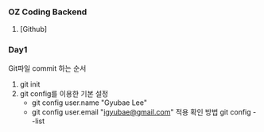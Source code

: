 ### OZ Coding Backend
1. [Github]

### Day1

Git파일 commit 하는 순서
1. git init
2. git config를 이용한 기본 설정
    - git config user.name "Gyubae Lee"
    - git config user.email "igyubae@gmail.com"
    적용 확인 방법 git config --list
